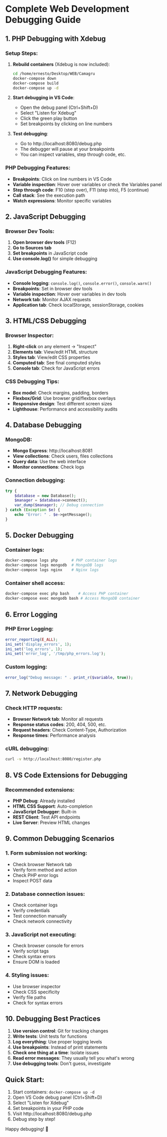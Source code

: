 # Complete Web Development Debugging Guide

## 1. PHP Debugging with Xdebug

### Setup Steps:
1. **Rebuild containers** (Xdebug is now included):
   ```bash
   cd /home/ernesto/Desktop/WEB/Camagru
   docker-compose down
   docker-compose build
   docker-compose up -d
   ```

2. **Start debugging in VS Code**:
   - Open the debug panel (Ctrl+Shift+D)
   - Select "Listen for Xdebug"
   - Click the green play button
   - Set breakpoints by clicking on line numbers

3. **Test debugging**:
   - Go to http://localhost:8080/debug.php
   - The debugger will pause at your breakpoints
   - You can inspect variables, step through code, etc.

### PHP Debugging Features:
- **Breakpoints**: Click on line numbers in VS Code
- **Variable inspection**: Hover over variables or check the Variables panel
- **Step through code**: F10 (step over), F11 (step into), F5 (continue)
- **Call stack**: See the execution path
- **Watch expressions**: Monitor specific variables

## 2. JavaScript Debugging

### Browser Dev Tools:
1. **Open browser dev tools** (F12)
2. **Go to Sources tab**
3. **Set breakpoints** in JavaScript code
4. **Use console.log()** for simple debugging

### JavaScript Debugging Features:
- **Console logging**: `console.log()`, `console.error()`, `console.warn()`
- **Breakpoints**: Set in browser dev tools
- **Variable inspection**: Hover over variables in dev tools
- **Network tab**: Monitor AJAX requests
- **Application tab**: Check localStorage, sessionStorage, cookies

## 3. HTML/CSS Debugging

### Browser Inspector:
1. **Right-click** on any element → "Inspect"
2. **Elements tab**: View/edit HTML structure
3. **Styles tab**: View/edit CSS properties
4. **Computed tab**: See final computed styles
5. **Console tab**: Check for JavaScript errors

### CSS Debugging Tips:
- **Box model**: Check margins, padding, borders
- **Flexbox/Grid**: Use browser grid/flexbox overlays
- **Responsive design**: Test different screen sizes
- **Lighthouse**: Performance and accessibility audits

## 4. Database Debugging

### MongoDB:
- **Mongo Express**: http://localhost:8081
- **View collections**: Check users, files collections
- **Query data**: Use the web interface
- **Monitor connections**: Check logs

### Connection debugging:
```php
try {
    $database = new Database();
    $manager = $database->connect();
    var_dump($manager); // Debug connection
} catch (Exception $e) {
    echo "Error: " . $e->getMessage();
}
```

## 5. Docker Debugging

### Container logs:
```bash
docker-compose logs php      # PHP container logs
docker-compose logs mongodb  # MongoDB logs
docker-compose logs nginx    # Nginx logs
```

### Container shell access:
```bash
docker-compose exec php bash    # Access PHP container
docker-compose exec mongodb bash # Access MongoDB container
```

## 6. Error Logging

### PHP Error Logging:
```php
error_reporting(E_ALL);
ini_set('display_errors', 1);
ini_set('log_errors', 1);
ini_set('error_log', '/tmp/php_errors.log');
```

### Custom logging:
```php
error_log("Debug message: " . print_r($variable, true));
```

## 7. Network Debugging

### Check HTTP requests:
- **Browser Network tab**: Monitor all requests
- **Response status codes**: 200, 404, 500, etc.
- **Request headers**: Check Content-Type, Authorization
- **Response times**: Performance analysis

### cURL debugging:
```bash
curl -v http://localhost:8080/register.php
```

## 8. VS Code Extensions for Debugging

### Recommended extensions:
- **PHP Debug**: Already installed
- **HTML CSS Support**: Auto-completion
- **JavaScript Debugger**: Built-in
- **REST Client**: Test API endpoints
- **Live Server**: Preview HTML changes

## 9. Common Debugging Scenarios

### 1. Form submission not working:
- Check browser Network tab
- Verify form method and action
- Check PHP error logs
- Inspect POST data

### 2. Database connection issues:
- Check container logs
- Verify credentials
- Test connection manually
- Check network connectivity

### 3. JavaScript not executing:
- Check browser console for errors
- Verify script tags
- Check syntax errors
- Ensure DOM is loaded

### 4. Styling issues:
- Use browser inspector
- Check CSS specificity
- Verify file paths
- Check for syntax errors

## 10. Debugging Best Practices

1. **Use version control**: Git for tracking changes
2. **Write tests**: Unit tests for functions
3. **Log everything**: Use proper logging levels
4. **Use breakpoints**: Instead of print statements
5. **Check one thing at a time**: Isolate issues
6. **Read error messages**: They usually tell you what's wrong
7. **Use debugging tools**: Don't guess, investigate

## Quick Start:
1. Start containers: `docker-compose up -d`
2. Open VS Code debug panel (Ctrl+Shift+D)
3. Select "Listen for Xdebug"
4. Set breakpoints in your PHP code
5. Visit http://localhost:8080/debug.php
6. Debug step by step!

Happy debugging! 🐛
